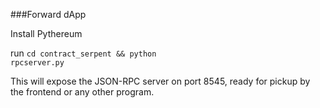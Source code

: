 ###Forward dApp

Install Pythereum

run <code>cd contract_serpent && python rpcserver.py</code>

This will expose the JSON-RPC server on port 8545, ready for pickup by the frontend or any other program.
